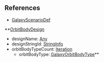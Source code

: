 ## References
  * [GalaxyScenarioDef](GalaxyScenarioDef.md)

**[OrbitBodyDesign](OrbitBodyDesign.md)
  * designName: [Any](Any.md)
  * designStringId: [StringInfo](StringInfo.md)
  * orbitBodyTypeCount: [Iteration](Iteration.md)
    * orbitBodyType: [GalaxyOrbitBodyType](GalaxyOrbitBodyType.md)**
